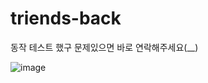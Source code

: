 # triends-back

동작 테스트 했구 문제있으면 바로 연락해주세요(__)

![image](https://github.com/EnjoyTrip-team4/triends-back/assets/82896260/9840b97c-3b88-4ecf-be6b-f6a39e767e23)
